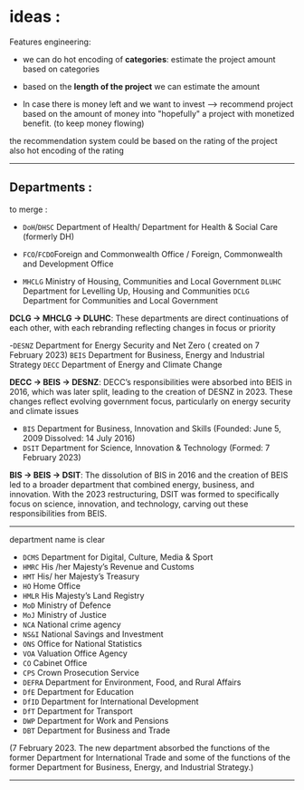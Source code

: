 # ideas :
Features engineering:

- we can do hot encoding of **categories**: estimate the project amount based on categories 
 
- based on the **length of the project** we  can estimate the amount

-  In case there is money left and we want to invest  --> recommend project  based on the amount of money into "hopefully" a  project with monetized benefit. (to keep money flowing) 

the recommendation system could be based on the rating of the project 
 also hot encoding of the rating 


----

## Departments :

to merge :
- `DoH`/`DHSC` Department of Health/ Department for Health & Social Care (formerly DH)


- `FCO`/`FCDO`Foreign and Commonwealth Office / Foreign, Commonwealth and Development Office 


- `MHCLG` Ministry of Housing, Communities and Local Government
`DLUHC` Department for Levelling Up, Housing and Communities 
`DCLG` Department for Communities and Local Government

**DCLG → MHCLG → DLUHC**: These departments are direct continuations of each other, with each rebranding reflecting changes in focus or priority

-`DESNZ` Department for Energy Security and Net Zero ( created on 7 February 2023)
`BEIS` Department for Business, Energy and Industrial Strategy 
`DECC` Department of Energy and Climate Change

**DECC → BEIS → DESNZ**: DECC’s responsibilities were absorbed into BEIS in 2016, which was later split, leading to the creation of DESNZ in 2023. These changes reflect evolving government focus, particularly on energy security and climate issues


- `BIS` Department for Business, Innovation and Skills 
(Founded: June 5, 2009 Dissolved: 14 July 2016)
- `DSIT` Department for Science, Innovation & Technology 
 (Formed: 7 February 2023)

**BIS → BEIS → DSIT**: The dissolution of BIS in 2016 and the creation of BEIS led to a broader department that combined energy, business, and innovation. With the 2023 restructuring, DSIT was formed to specifically focus on science, innovation, and technology, carving out these responsibilities from BEIS.






-----

department name is clear 

- `DCMS` Department for Digital, Culture, Media & Sport
- `HMRC` His /her Majesty’s Revenue and Customs 
- `HMT` His/ her Majesty’s Treasury 
- `HO` Home Office 
- `HMLR` His Majesty’s Land Registry 
- `MoD` Ministry of Defence 
- `MoJ` Ministry of Justice
- `NCA` National crime agency 
- `NS&I` National Savings and Investment 
- `ONS` Office for National Statistics 
- `VOA` Valuation Office Agency 
- `CO` Cabinet Office
- `CPS` Crown Prosecution Service 
- `DEFRA` Department for Environment, Food, and Rural Affairs
- `DfE` Department for Education 
- `DfID` Department for International Development 
- `DfT` Department for Transport 
- `DWP` Department for Work and Pensions
- `DBT` Department for Business and Trade 

(7 February 2023. The new department absorbed the functions of the former Department for International Trade and some of the functions of the former Department for Business, Energy, and Industrial Strategy.)



----







